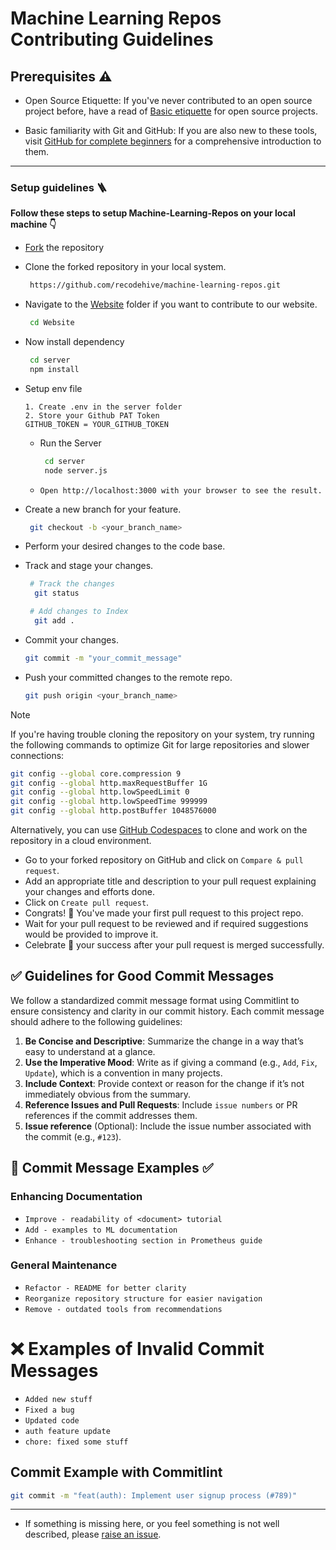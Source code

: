 # Machine Learning Repos Contributing Guidelines

## Prerequisites ⚠️

- Open Source Etiquette: If you've never contributed to an open source project before, have a read of [Basic etiquette](https://developer.mozilla.org/en-US/docs/MDN/Community/Open_source_etiquette) for open source projects.

- Basic familiarity with Git and GitHub: If you are also new to these tools, visit [GitHub for complete beginners](https://developer.mozilla.org/en-US/docs/MDN/Contribute/GitHub_beginners) for a comprehensive introduction to them.

---

### Setup guidelines 🪜

**Follow these steps to setup Machine-Learning-Repos on your local machine 👇**

- [Fork](https://github.com/recodehive/machine-learning-repos/fork) the repository
- Clone the forked repository in your local system.
  
  ```bash
   https://github.com/recodehive/machine-learning-repos.git
  ```
 - Navigate to the [Website](https://github.com/recodehive/machine-learning-repos/tree/main/Website) folder if you want to contribute to our website.
   ```bash
    cd Website
   ```
 - Now install dependency
   ```bash
    cd server
    npm install
   ```
- Setup env file
  ```
  1. Create .env in the server folder
  2. Store your Github PAT Token
  GITHUB_TOKEN = YOUR_GITHUB_TOKEN
  ```
  - Run the Server
    ```bash
     cd server
     node server.js
    ```
  - `Open http://localhost:3000 with your browser to see the result.`
  
 - Create a new branch for your feature.
   ```bash
    git checkout -b <your_branch_name>
   ```
 - Perform your desired changes to the code base.
 - Track and stage your changes.
   ```bash
    # Track the changes
     git status

    # Add changes to Index
     git add .
   ```
- Commit your changes.
  ```bash
  git commit -m "your_commit_message"
  ```
- Push your committed changes to the remote repo.
  ```bash
  git push origin <your_branch_name>
  ```

> [!NOTE] 
> If you're having trouble cloning the repository on your system, try running the following commands to optimize Git for large repositories and slower connections:
>
> ```bash
> git config --global core.compression 9
> git config --global http.maxRequestBuffer 1G
> git config --global http.lowSpeedLimit 0
> git config --global http.lowSpeedTime 999999
> git config --global http.postBuffer 1048576000
> ```
>
> Alternatively, you can use [GitHub Codespaces](https://github.com/features/codespaces) to clone and work on the repository in a cloud environment.

- Go to your forked repository on GitHub and click on `Compare & pull request`.
- Add an appropriate title and description to your pull request explaining your changes and efforts done.
- Click on `Create pull request`.
- Congrats! 🥳 You've made your first pull request to this project repo.
- Wait for your pull request to be reviewed and if required suggestions would be provided to improve it.
- Celebrate 🥳 your success after your pull request is merged successfully.


## ✅ Guidelines for Good Commit Messages 
We follow a standardized commit message format using Commitlint to ensure consistency and clarity in our commit history. Each commit message should adhere to the following guidelines:

1. **Be Concise and Descriptive**: Summarize the change in a way that’s easy to understand at a glance.
2. **Use the Imperative Mood**: Write as if giving a command (e.g., `Add`, `Fix`, `Update`), which is a convention in many projects.
3. **Include Context**: Provide context or reason for the change if it’s not immediately obvious from the summary.
4. **Reference Issues and Pull Requests**: Include `issue numbers` or PR references if the commit addresses them.
5. **Issue reference** (Optional): Include the issue number associated with the commit (e.g., `#123`).

## 📝 Commit Message Examples ✅
### Enhancing Documentation
- `Improve - readability of <document> tutorial`
- `Add - examples to ML documentation`
- `Enhance - troubleshooting section in Prometheus guide`

### General Maintenance
- `Refactor - README for better clarity`
- `Reorganize repository structure for easier navigation`
- `Remove - outdated tools from recommendations`

# ❌ Examples of Invalid Commit Messages

- `Added new stuff`
- `Fixed a bug`
- `Updated code`
- `auth feature update`
- `chore: fixed some stuff`

## Commit Example with Commitlint

```bash
git commit -m "feat(auth): Implement user signup process (#789)"
```

---

- If something is missing here, or you feel something is not well described, please [raise an issue](https://github.com/recodehive/machine-learning-repos/issues).

